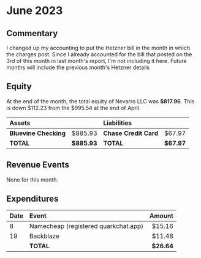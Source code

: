 # June 2023

## Commentary

I changed up my accounting to put the Hetzner bill in the month in which the
charges post. Since I already accounted for the bill that posted on the 3rd of
this month in last month's report, I'm not including it here. Future months will
include the previous month's Hetzner details

## Equity

At the end of the month, the total equity of Nevarro LLC was **$817.96**. This
is down $112.23 from the $995.54 at the end of April.

| **Assets**            |             | **Liabilities**       |            |
| :-------------------- | ----------: | :-------------------- | ---------: |
| **Bluevine Checking** |     $885.93 | **Chase Credit Card** |     $67.97 |
| **TOTAL**             | **$885.93** | **TOTAL**             | **$67.97** |

## Revenue Events

None for this month.

## Expenditures

| **Date** | **Event**                            | **Amount** |
| :------- | :----------------------------------- | ---------: |
| 8        | Namecheap (registered quarkchat.app) |     $15.16 |
| 19       | Backblaze                            |     $11.48 |
|          | **TOTAL**                            | **$26.64** |
